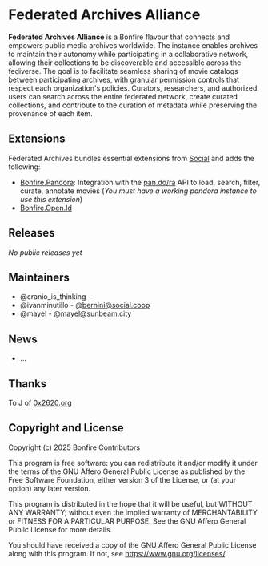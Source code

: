 # Federated Archives Alliance

**Federated Archives Alliance** is a Bonfire flavour that connects and empowers public media archives worldwide. The instance enables archives to maintain their autonomy while participating in a collaborative network, allowing their collections to be discoverable and accessible across the fediverse.
The goal is to facilitate seamless sharing of movie catalogs between participating archives, with granular permission controls that respect each organization's policies. Curators, researchers, and authorized users can search across the entire federated network, create curated collections, and contribute to the curation of metadata while preserving the provenance of each item.

## Extensions
Federated Archives bundles essential extensions from [Social](https://github.com/bonfire-networks/social) and adds the following:

- [Bonfire.Pandora](https://github.com/bonfire-networks/bonfire_pandora): Integration with the [pan.do/ra](https://code.0x2620.org/0x2620/pandora) API to load, search, filter, curate, annotate movies (*You must have a working pandora instance to use this extension*)
- [Bonfire.Open.Id](https://github.com/bonfire-networks/bonfire_open_id)
## Releases

*No public releases yet*

## Maintainers

- @cranio_is_thinking - 
- @ivanminutillo - @bernini@social.coop
- @mayel - @mayel@sunbeam.city

## News
- ...

## Thanks
To J of [0x2620.org](0x2620.org)

## Copyright and License

Copyright (c) 2025 Bonfire Contributors

This program is free software: you can redistribute it and/or modify
it under the terms of the GNU Affero General Public License as
published by the Free Software Foundation, either version 3 of the
License, or (at your option) any later version.

This program is distributed in the hope that it will be useful, but
WITHOUT ANY WARRANTY; without even the implied warranty of
MERCHANTABILITY or FITNESS FOR A PARTICULAR PURPOSE.  See the GNU
Affero General Public License for more details.

You should have received a copy of the GNU Affero General Public
License along with this program.  If not, see <https://www.gnu.org/licenses/>.
